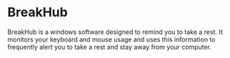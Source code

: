 # BreakHub

BreakHub is a windows software designed to remind you to take a rest. It monitors your keyboard and mouse usage and uses this information to frequently alert you to take a rest and stay away from your computer.